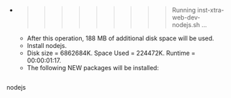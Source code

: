 * >>>>>>>>> Running inst-xtra-web-dev-nodejs.sh ...
  * After this operation, 188 MB of additional disk space will be used.
  * Install nodejs.
  * Disk size = 6862684K. Space Used = 224472K. Runtime = 00:00:01:17.
  * The following NEW packages will be installed:
  ```bash
nodejs
  ```
